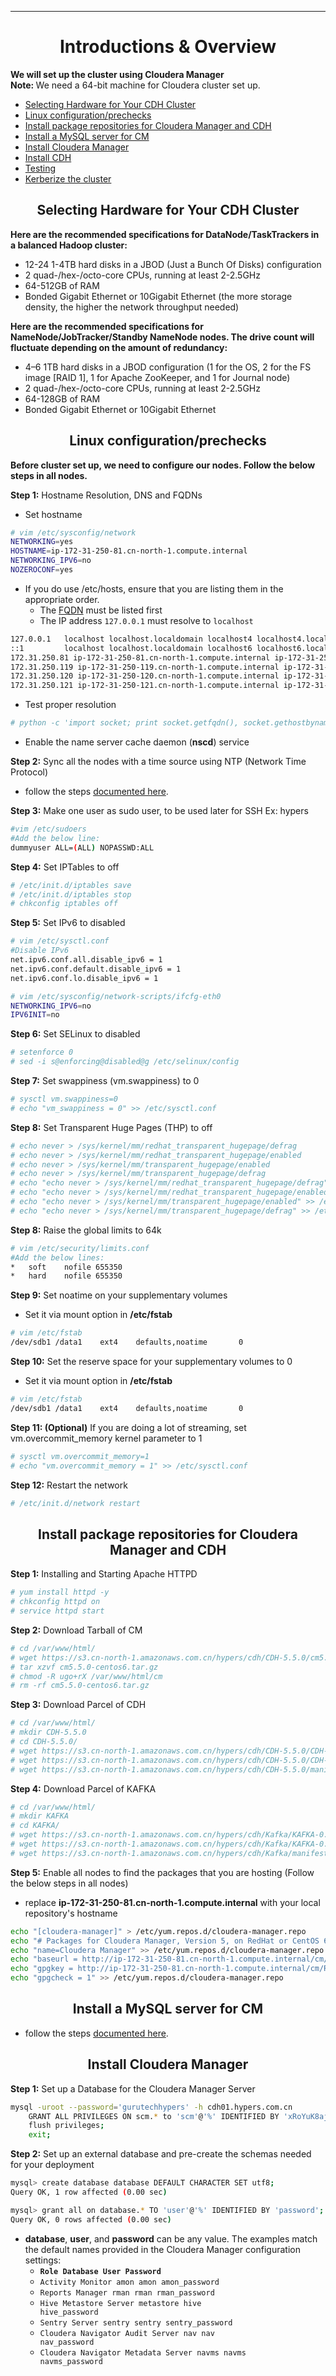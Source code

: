 <!-- CSS work goes here for the time being -->
<!-- set a:link text-decoration to none -->
<!-- set a:hover text-decoration to underline -->
<!-- http://forums.markdownpad.com/discussion/143/include-pdf-pagebreak-instructions-in-markdown/p1 -->

---

# <center> Introductions & Overview </center>
<strong> We will set up the cluster using Cloudera Manager </strong> <br>
<strong> Note: </strong> We need a 64-bit machine for Cloudera cluster set up.
* <a href="#intro_1"/> Selecting Hardware for Your CDH Cluster
* <a href="#intro_2"/> Linux configuration/prechecks
* <a href="#intro_3"/> Install package repositories for Cloudera Manager and CDH
* <a href="#linux_config_lab"/> Install a MySQL server for CM
* <a href="#linux_config_lab"/> Install Cloudera Manager
* <a href="#linux_config_lab"/> Install CDH
* <a href="#linux_config_lab"/> Testing
* <a href="#linux_config_lab"/> Kerberize the cluster


## <center> <a name="intro_1"/> Selecting Hardware for Your CDH Cluster
**Here are the recommended specifications for DataNode/TaskTrackers in a balanced Hadoop cluster:**
* 12-24 1-4TB hard disks in a JBOD (Just a Bunch Of Disks) configuration
* 2 quad-/hex-/octo-core CPUs, running at least 2-2.5GHz
* 64-512GB of RAM
* Bonded Gigabit Ethernet or 10Gigabit Ethernet (the more storage density, the higher the network throughput needed)

**Here are the recommended specifications for NameNode/JobTracker/Standby NameNode nodes. The drive count will fluctuate depending on the amount of redundancy:**
* 4–6 1TB hard disks in a JBOD configuration (1 for the OS, 2 for the FS image [RAID 1], 1 for Apache ZooKeeper, and 1 for Journal node)
* 2 quad-/hex-/octo-core CPUs, running at least 2-2.5GHz
* 64-128GB of RAM
* Bonded Gigabit Ethernet or 10Gigabit Ethernet


## <center> <a name="intro_2"/> Linux configuration/prechecks
**Before cluster set up, we need to configure our nodes. Follow the below steps in all nodes.** <br>

**Step 1:** Hostname Resolution, DNS and FQDNs <br>
* Set hostname
```bash
# vim /etc/sysconfig/network
NETWORKING=yes
HOSTNAME=ip-172-31-250-81.cn-north-1.compute.internal
NETWORKING_IPV6=no
NOZEROCONF=yes
```

* If you do use /etc/hosts, ensure that you are listing them in the appropriate order. <br>
    * The [FQDN](https://en.wikipedia.org/wiki/Fully_qualified_domain_name) must be listed first  
    * The IP address <code>127.0.0.1</code> must resolve to <code>localhost</code><p>
```bash
127.0.0.1   localhost localhost.localdomain localhost4 localhost4.localdomain4
::1         localhost localhost.localdomain localhost6 localhost6.localdomain6
172.31.250.81 ip-172-31-250-81.cn-north-1.compute.internal ip-172-31-250-81
172.31.250.119 ip-172-31-250-119.cn-north-1.compute.internal ip-172-31-250-119
172.31.250.120 ip-172-31-250-120.cn-north-1.compute.internal ip-172-31-250-120
172.31.250.121 ip-172-31-250-121.cn-north-1.compute.internal ip-172-31-250-121
```

* Test proper resolution <br>
```bash
# python -c 'import socket; print socket.getfqdn(), socket.gethostbyname(socket.getfqdn())'
```

* Enable the name server cache daemon (**nscd**) service <br>

**Step 2:** Sync all the nodes with a time source using NTP (Network Time Protocol) <br>
* follow the steps [documented here](https://github.com/rainy/cloudera-install-guide/blob/master/NTP.md).

**Step 3:** Make one user as sudo user, to be used later for SSH Ex: hypers <br>
```bash
#vim /etc/sudoers
#Add the below line:
dummyuser ALL=(ALL) NOPASSWD:ALL
```

**Step 4:** Set IPTables to off <br>
```bash
# /etc/init.d/iptables save
# /etc/init.d/iptables stop
# chkconfig iptables off
```

**Step 5:** Set IPv6 to disabled <br>
```bash
# vim /etc/sysctl.conf
#Disable IPv6
net.ipv6.conf.all.disable_ipv6 = 1
net.ipv6.conf.default.disable_ipv6 = 1
net.ipv6.conf.lo.disable_ipv6 = 1

# vim /etc/sysconfig/network-scripts/ifcfg-eth0
NETWORKING_IPV6=no
IPV6INIT=no
```

**Step 6:** Set SELinux to disabled <br>
```bash
# setenforce 0
# sed -i s@enforcing@disabled@g /etc/selinux/config
```

**Step 7:** Set swappiness (vm.swappiness) to 0 <br>
```bash
# sysctl vm.swappiness=0
# echo "vm_swappiness = 0" >> /etc/sysctl.conf
```

**Step 8:** Set Transparent Huge Pages (THP) to off <br>
```bash
# echo never > /sys/kernel/mm/redhat_transparent_hugepage/defrag
# echo never > /sys/kernel/mm/redhat_transparent_hugepage/enabled
# echo never > /sys/kernel/mm/transparent_hugepage/enabled
# echo never > /sys/kernel/mm/transparent_hugepage/defrag
# echo "echo never > /sys/kernel/mm/redhat_transparent_hugepage/defrag" >> /etc/rc.local
# echo "echo never > /sys/kernel/mm/redhat_transparent_hugepage/enabled" >> /etc/rc.local
# echo "echo never > /sys/kernel/mm/transparent_hugepage/enabled" >> /etc/rc.local
# echo "echo never > /sys/kernel/mm/transparent_hugepage/defrag" >> /etc/rc.local
```

**Step 8:** Raise the global limits to 64k <br>
```bash
# vim /etc/security/limits.conf
#Add the below lines:
*   soft    nofile 655350
*   hard    nofile 655350 
```

**Step 9:** Set noatime on your supplementary volumes <br>
* Set it via mount option in **/etc/fstab**
```bash
# vim /etc/fstab
/dev/sdb1 /data1    ext4    defaults,noatime       0
```

**Step 10:** Set the reserve space for your supplementary volumes to 0 <br>
* Set it via mount option in **/etc/fstab**
```bash
# vim /etc/fstab
/dev/sdb1 /data1    ext4    defaults,noatime       0
```

**Step 11: (Optional)** If you are doing a lot of streaming, set vm.overcommit_memory kernel parameter to 1 <br>
```bash
# sysctl vm.overcommit_memory=1
# echo "vm.overcommit_memory = 1" >> /etc/sysctl.conf
```

**Step 12:** Restart the network <br>
```bash
# /etc/init.d/network restart
```


## <center> <a name="intro_3"/> Install package repositories for Cloudera Manager and CDH
**Step 1:** Installing and Starting Apache HTTPD <br>
```bash
# yum install httpd -y
# chkconfig httpd on
# service httpd start
```

**Step 2:** Download Tarball of CM <br>
```bash
# cd /var/www/html/
# wget https://s3.cn-north-1.amazonaws.com.cn/hypers/cdh/CDH-5.5.0/cm5.5.0-centos6.tar.gz
# tar xzvf cm5.5.0-centos6.tar.gz
# chmod -R ugo+rX /var/www/html/cm
# rm -rf cm5.5.0-centos6.tar.gz
```

**Step 3:** Download Parcel of CDH <br>
```bash
# cd /var/www/html/
# mkdir CDH-5.5.0
# cd CDH-5.5.0/
# wget https://s3.cn-north-1.amazonaws.com.cn/hypers/cdh/CDH-5.5.0/CDH-5.5.0-1.cdh5.5.0.p0.8-el6.parcel
# wget https://s3.cn-north-1.amazonaws.com.cn/hypers/cdh/CDH-5.5.0/CDH-5.5.0-1.cdh5.5.0.p0.8-el6.parcel.sha1
# wget https://s3.cn-north-1.amazonaws.com.cn/hypers/cdh/CDH-5.5.0/manifest.json
```

**Step 4:** Download Parcel of KAFKA <br>
```bash
# cd /var/www/html/
# mkdir KAFKA
# cd KAFKA/
# wget https://s3.cn-north-1.amazonaws.com.cn/hypers/cdh/Kafka/KAFKA-0.8.2.0-1.kafka1.3.2.p0.15-el6.parcel
# wget https://s3.cn-north-1.amazonaws.com.cn/hypers/cdh/Kafka/KAFKA-0.8.2.0-1.kafka1.3.2.p0.15-el6.parcel.sha1
# wget https://s3.cn-north-1.amazonaws.com.cn/hypers/cdh/Kafka/manifest.json
```

**Step 5:** Enable all nodes to find the packages that you are hosting (Follow the below steps in all nodes) <br>
* replace **ip-172-31-250-81.cn-north-1.compute.internal** with your local repository's hostname
```bash
echo "[cloudera-manager]" > /etc/yum.repos.d/cloudera-manager.repo
echo "# Packages for Cloudera Manager, Version 5, on RedHat or CentOS 6 x86_64" >> /etc/yum.repos.d/cloudera-manager.repo
echo "name=Cloudera Manager" >> /etc/yum.repos.d/cloudera-manager.repo
echo "baseurl = http://ip-172-31-250-81.cn-north-1.compute.internal/cm/5/" >> /etc/yum.repos.d/cloudera-manager.repo
echo "gpgkey = http://ip-172-31-250-81.cn-north-1.compute.internal/cm/RPM-GPG-KEY-cloudera" >> /etc/yum.repos.d/cloudera-manager.repo
echo "gpgcheck = 1" >> /etc/yum.repos.d/cloudera-manager.repo
```


## <center> <a name="intro_4"/> Install a MySQL server for CM
* follow the steps [documented here](https://github.com/rainy/cloudera-install-guide/blob/master/MySQL.md).


## <center> <a name="intro_5"/> Install Cloudera Manager
**Step 1:** Set up a Database for the Cloudera Manager Server <br>
```bash
mysql -uroot --password='gurutechhypers' -h cdh01.hypers.com.cn
    GRANT ALL PRIVILEGES ON scm.* to 'scm'@'%' IDENTIFIED BY 'xRoYuK8ajV';
    flush privileges;
    exit;
```

**Step 2:** Set up an external database and pre-create the schemas needed for your deployment <br>
```bash
mysql> create database database DEFAULT CHARACTER SET utf8;
Query OK, 1 row affected (0.00 sec)

mysql> grant all on database.* TO 'user'@'%' IDENTIFIED BY 'password';
Query OK, 0 rows affected (0.00 sec)
```
* **database**, **user**, and **password** can be any value. The examples match the default names provided in the Cloudera Manager configuration settings:<br>
    * <code>**Role                                Database    User     Password**</code><br>
    * <code>Activity Monitor                      amon        amon     amon_password</code><br>
    * <code>Reports Manager                       rman        rman     rman_password</code><br>
    * <code>Hive Metastore Server                 metastore   hive     hive_password</code><br>
    * <code>Sentry Server                         sentry      sentry   sentry_password</code><br>
    * <code>Cloudera Navigator Audit Server       nav         nav      nav_password</code><br>
    * <code>Cloudera Navigator Metadata Server    navms       navms    navms_password</code><p>
